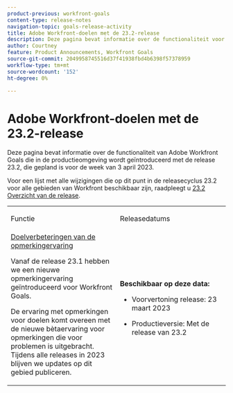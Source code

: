 ```yaml
---
product-previous: workfront-goals
content-type: release-notes
navigation-topic: goals-release-activity
title: Adobe Workfront-doelen met de 23.2-release
description: Deze pagina bevat informatie over de functionaliteit voor Adobe Workfront Goals in de nieuwe Adobe Workfront-ervaring die met de release 23.2 wordt vrijgegeven voor de productieomgeving.
author: Courtney
feature: Product Announcements, Workfront Goals
source-git-commit: 2049958745516d37f41938fbd4b6398f57378959
workflow-type: tm+mt
source-wordcount: '152'
ht-degree: 0%

---
```


# Adobe Workfront-doelen met de 23.2-release

Deze pagina bevat informatie over de functionaliteit van Adobe Workfront Goals die in de productieomgeving wordt geïntroduceerd met de release 23.2, die gepland is voor de week van 3 april 2023.

Voor een lijst met alle wijzigingen die op dit punt in de releasecyclus 23.2 voor alle gebieden van Workfront beschikbaar zijn, raadpleegt u [23.2 Overzicht van de release](/help/quicksilver/product-announcements/product-releases/23.2-release-activity/23-2-release-overview.md).

<table>
            <col style="width: 50%;" />
            <col style="width: 50%;" />
            <tbody>
                <tr>
                    <td>
                        <p><span class="bold">Functie</span>
                        </p>
                    </td>
                    <td>
                        <p><span class="bold">Releasedatums</span>
                        </p>
                    </td>
                </tr>
                <tr>
                    <td>
                        <a href="/help/quicksilver/product-announcements/product-releases/goals-release-activity/goals-23-2-release/goals-march.md">Doelverbeteringen van de opmerkingervaring</a></p>
                        <p>Vanaf de release 23.1 hebben we een nieuwe opmerkingervaring geïntroduceerd voor Workfront Goals.</p>
                        <p>De ervaring met opmerkingen voor doelen komt overeen met de nieuwe bètaervaring voor opmerkingen die voor problemen is uitgebracht. Tijdens alle releases in 2023 blijven we updates op dit gebied publiceren. </p>
                    </td>
                    <td><p><b>Beschikbaar op deze data:</b></p>
                     <p>
                        </p>
                        <ul>
                            <li>
                                <p>Voorvertoning release: 23 maart 2023<br /></p>
                            </li>
                            <li>
                                <p>Productieversie: Met de release van 23.2</p>
                            </li>
                        </ul>
                    </td>
                </tr>
            </tbody>
        </table>